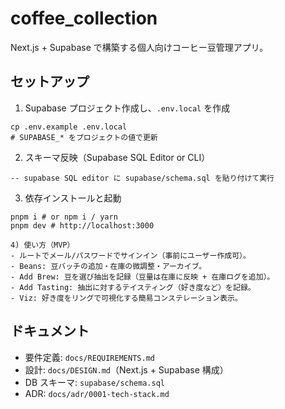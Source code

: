 # coffee_collection

Next.js + Supabase で構築する個人向けコーヒー豆管理アプリ。

## セットアップ

1) Supabase プロジェクト作成し、`.env.local` を作成

```
cp .env.example .env.local
# SUPABASE_* をプロジェクトの値で更新
```

2) スキーマ反映（Supabase SQL Editor or CLI）

```
-- supabase SQL editor に supabase/schema.sql を貼り付けて実行
```

3) 依存インストールと起動

```
pnpm i # or npm i / yarn
pnpm dev # http://localhost:3000

4) 使い方（MVP）
- ルートでメール/パスワードでサインイン（事前にユーザー作成可）。
- Beans: 豆バッチの追加・在庫の微調整・アーカイブ。
- Add Brew: 豆を選び抽出を記録（豆量は在庫に反映 + 在庫ログを追加）。
- Add Tasting: 抽出に対するテイスティング（好き度など）を記録。
- Viz: 好き度をリングで可視化する簡易コンステレーション表示。
```

## ドキュメント
- 要件定義: `docs/REQUIREMENTS.md`
- 設計: `docs/DESIGN.md`（Next.js + Supabase 構成）
- DB スキーマ: `supabase/schema.sql`
 - ADR: `docs/adr/0001-tech-stack.md`
